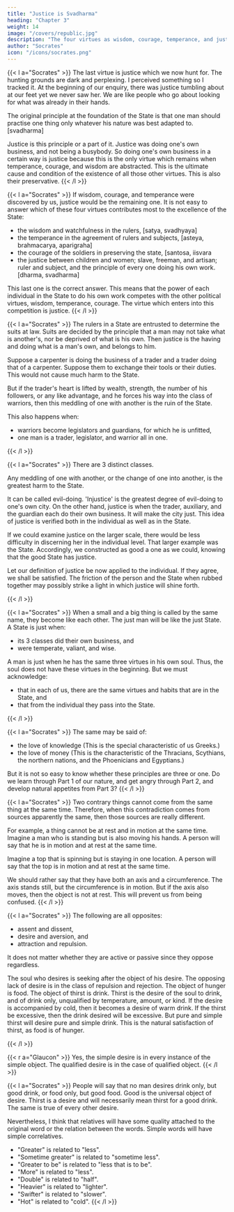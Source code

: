 ```yaml
---
title: "Justice is Svadharma"
heading: "Chapter 3"
weight: 14
image: "/covers/republic.jpg"
description: "The four virtues as wisdom, courage, temperance, and justice. Justice is dharma, while injustice is adharma"
author: "Socrates"
icon: "/icons/socrates.png"
---
```




{{< l a="Socrates" >}}
The last virtue is justice which we now hunt for. The hunting grounds are dark and perplexing. I perceived something so I tracked it. At the beginning of our enquiry, there was justice tumbling about at our feet yet we never saw her. We are like people who go about looking for what was already in their hands.
<!-- We have been talking of justice and have failed to recognise her. -->

The original principle at the foundation of the State is that one man should practise one thing only whatever his nature was best adapted to. [svadharma]

Justice is this principle or a part of it. Justice was doing one's own business, and not being a busybody. So doing one's own business in a certain way is justice because this is the only virtue which remains when temperance, courage, and wisdom are abstracted. This is the ultimate cause and condition of the existence of all those other virtues. This is also their preservative.
{{< /l >}}


{{< l a="Socrates" >}}
If wisdom, courage, and temperance were discovered by us, justice would be the remaining one. It is not easy to answer which of these four virtues contributes most to the excellence of the State:

- the wisdom and watchfulness in the rulers, [satya, svadhyaya]
- the temperance in the agreement of rulers and subjects, [asteya, brahmacarya, aparigraha]
- the courage of the soldiers in preserving the state, [santosa, iisvara
- the justice between children and women; slave, freeman, and artisan; ruler and subject, and the principle of every one doing his own work. [dharma, svadharma]


This last one is the correct answer. This means that the power of each individual in the State to do his own work competes with the other political virtues, wisdom, temperance, courage. The virtue which enters into this competition is justice.
{{< /l >}}


{{< l a="Socrates" >}}
The rulers in a State are entrusted to determine the suits at law. Suits are decided by the principle that a man may not take what is another's, nor be deprived of what is his own. Then justice is the having and doing what is a man's own, and belongs to him.

Suppose a carpenter is doing the business of a trader and a trader doing that of a carpenter. Suppose them to exchange their tools or their duties. This would not cause much harm to the State.

But if the trader's heart is lifted by wealth, strength, the number of his followers, or any like advantage, and he forces his way into the class of warriors, then this meddling of one with another is the ruin of the State.

This also happens when:

- warriors become legislators and guardians, for which he is unfitted,
- one man is a trader, legislator, and warrior all in one.

{{< /l >}}


{{< l a="Socrates" >}}
There are 3 distinct classes. 

Any meddling of one with another, or the change of one into another, is the greatest harm to the State. 

It can be called evil-doing. 'Injustice' is the greatest degree of evil-doing to one's own city. On the other hand, justice is when the trader, auxiliary, and the guardian each do their own business. It will make the city just. This idea of justice is verified both in the individual as well as in the State.

If we could examine justice on the larger scale, there would be less difficulty in discerning her in the individual level. That larger example was the State. Accordingly, we constructed as good a one as we could, knowing that the good State has justice.

Let our definition of justice be now applied to the individual. If they agree, we shall be satisfied. The friction of the person and the State when rubbed together may possibly strike a light in which justice will shine forth.
<!-- This vision will then fix in our souls. -->
{{< /l >}}


{{< l a="Socrates" >}}
When a small and a big thing is called by the same name, they become like each other. The just man will be like the just State.
A State is just when:

- its 3 classes did their own business, and
- were temperate, valiant, and wise.


A man is just when he has the same three virtues in his own soul. Thus, the soul does not have these virtues in the beginning. But we must acknowledge:

- that in each of us, there are the same virtues and habits that are in the State, and
- that from the individual they pass into the State.

{{< /l >}}

<!-- Does the soul have these three virtues?

Adeimantus= No. The proverb holds that hard is the good.

Very true, Our current method is not enough to answer this question.

The true method is a longer one. -->
<!-- Take the quality of passion or spirit. It would be ridiculous to imagine that this quality, when found in States, is not derived from the individuals who are supposed to possess it. -->


{{< l a="Socrates" >}}
The same may be said of:

- the love of knowledge (This is the special characteristic of us Greeks.)
- the love of money (This is the characteristic of the Thracians, Scythians, the northern nations, and the Phoenicians and Egyptians.)


But it is not so easy to know whether these principles are three or one. Do we learn through Part 1 of our nature, and get angry through Part 2, and develop natural appetites from Part 3?
{{< /l >}}

{{< l a="Socrates" >}}
Two contrary things cannot come from the same thing at the same time. Therefore, when this contradiction comes from sources apparently the same, then those sources are really different. 

For example, a thing cannot be at rest and in motion at the same time. Imagine a man who is standing but is also moving his hands. A person will say that he is in motion and at rest at the same time. 

Imagine a top that is spinning but is staying in one location. A person will say that the top is in motion and at rest at the same time.

We should rather say that they have both an axis and a circumference. The axis stands still, but the circumference is in motion. But if the axis also moves, then the object is not at rest. This will prevent us from being confused.
{{< /l >}}


{{< l a="Socrates" >}}
The following are all opposites:

- assent and dissent,
- desire and aversion, and
- attraction and repulsion.


It does not matter whether they are active or passive since they oppose regardless.

The soul who desires is seeking after the object of his desire. The opposing lack of desire is in the class of repulsion and rejection. The object of hunger is food. The object of thirst is drink. Thirst is the desire of the soul to drink, and of drink only, unqualified by temperature, amount, or kind. If the desire is accompanied by cold, then it becomes a desire of warm drink. If the thirst be excessive, then the drink desired will be excessive. But pure and simple thirst will desire pure and simple drink. This is the natural satisfaction of thirst, as food is of hunger.
<!-- Let us create a class of desires, which have hunger and thirst as the most obvious of them. -->
{{< /l >}}

{{< r a="Glaucon" >}}
Yes, the simple desire is in every instance of the simple object. The qualified desire is in the case of qualified object.
{{< /l >}}

{{< l a="Socrates" >}}
People will say that no man desires drink only, but good drink, or food only, but good food. Good is the universal object of desire. Thirst is a desire and will necessarily mean thirst for a good drink. The same is true of every other desire.

Nevertheless, I think that relatives will have some quality attached to the original word or the relation between the words. Simple words will have simple correlatives.
- "Greater" is related to "less".
- "Sometime greater" is related to "sometime less".
- "Greater to be" is related to "less that is to be".
- "More" is related to "less".
- "Double" is related to "half".
- "Heavier" is related to "lighter".
- "Swifter" is related to "slower".
- "Hot" is related to "cold".
{{< /l >}}
